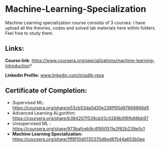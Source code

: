 # Machine-Learning-Specialization

Machine Learning specialization course consists of 3 courses:
I have upload all the theories, codes and solved lab materials here within folders.
Feel free to study them.

## Links:
**Course link:** https://www.coursera.org/specializations/machine-learning-introduction?

**Linkedin Profile:** www.linkedin.com/in/adib-reza


## **Certificate of Completion:**

* Supervised ML: https://coursera.org/share/e53cb53da0d30e238ff95d97868866d5
* Advanced Learning ALgorithm: https://coursera.org/share/b384207f539cb03c0289b5f6fb66bb97
* Unsupervised ML : https://coursera.org/share/973bafceb9c4f950511e2f62b239e0c1
* **Machine Learning Specialization:** https://coursera.org/share/1ff8f10d0135370d6ed61544a653b0ee
